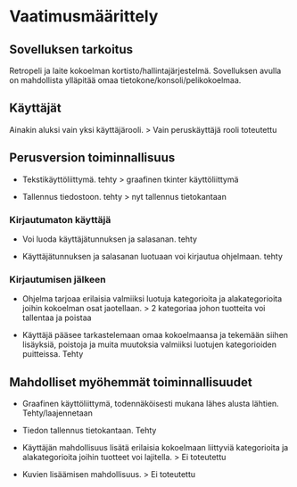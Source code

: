 # Vaatimusmäärittely

## Sovelluksen tarkoitus

Retropeli ja laite kokoelman kortisto/hallintajärjestelmä.
Sovelluksen avulla on mahdollista ylläpitää omaa tietokone/konsoli/pelikokoelmaa. 

## Käyttäjät

Ainakin aluksi vain yksi käyttäjärooli. > Vain peruskäyttäjä rooli toteutettu

## Perusversion toiminnallisuus

- Tekstikäyttöliittymä.   tehty > graafinen tkinter käyttöliittymä

- Tallennus tiedostoon.   tehty > nyt tallennus tietokantaan


### Kirjautumaton käyttäjä

- Voi luoda käyttäjätunnuksen ja salasanan.                            tehty

- Käyttäjätunnuksen ja salasanan luotuaan voi kirjautua ohjelmaan.     tehty

### Kirjautumisen jälkeen

- Ohjelma tarjoaa erilaisia valmiiksi luotuja kategorioita ja alakategorioita joihin kokoelman osat jaotellaan. > 2 kategoriaa johon tuotteita voi tallentaa ja poistaa

- Käyttäjä pääsee tarkastelemaan omaa kokoelmaansa ja tekemään siihen lisäyksiä, poistoja ja muita muutoksia valmiiksi luotujen kategorioiden puitteissa. Tehty

 
## Mahdolliset myöhemmät toiminnallisuudet

- Graafinen käyttöliittymä, todennäköisesti mukana lähes alusta lähtien. Tehty/laajennetaan

- Tiedon tallennus tietokantaan.    Tehty

- Käyttäjän mahdollisuus lisätä erilaisia kokoelmaan liittyviä kategorioita ja alakategorioita joihin tuotteet voi lajitella. > Ei toteutettu

- Kuvien lisäämisen mahdollisuus. > Ei toteutettu



